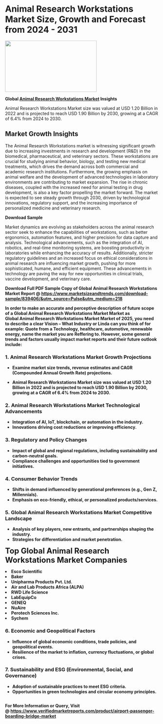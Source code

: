 <H1>Animal Research Workstations Market Size, Growth and Forecast from 2024 - 2031</H1><img class="aligncenter size-medium wp-image-584254" src="https://thirdeyenews.in/wp-content/uploads/2024/09/Global-Market-Research-300x168.jpeg" alt="" width="300" height="168" /><p><strong>Global&nbsp;<a href="https://www.marketsizeandtrends.com/download-sample/839406/&amp;utm_source=Pulse&amp;utm_medium=218">Animal Research Workstations Market</a> Insights</strong></p><p>Animal Research Workstations Market size was valued at USD 1.20 Billion in 2022 and is projected to reach USD 1.90 Billion by 2030, growing at a CAGR of 6.4% from 2024 to 2030.</p><p><h2>Market Growth Insights</h2> <p>The Animal Research Workstations market is witnessing significant growth due to increasing investments in research and development (R&D) in the biomedical, pharmaceutical, and veterinary sectors. These workstations are crucial for studying animal behavior, biology, and testing new medical treatments, which drives the demand across both commercial and academic research institutions. Furthermore, the growing emphasis on animal welfare and the development of advanced technologies in laboratory environments are contributing to market expansion. The rise in chronic diseases, coupled with the increased need for animal testing in drug development, is also a key factor propelling the market forward. The market is expected to see steady growth through 2030, driven by technological innovations, regulatory support, and the increasing importance of personalized medicine and veterinary research.</p> <p><strong>Download Sample</strong></p> <p>Market dynamics are evolving as stakeholders across the animal research sector seek to enhance the capabilities of workstations, such as better ergonomics, automation features, and higher precision for data capture and analysis. Technological advancements, such as the integration of AI, robotics, and real-time monitoring systems, are boosting productivity in laboratories while enhancing the accuracy of results. Additionally, stricter regulatory guidelines and an increased focus on ethical considerations in animal research are influencing market growth, pushing for more sophisticated, humane, and efficient equipment. These advancements in technology are paving the way for new opportunities in clinical trials, vaccine development, and veterinary care.</p> <p><strong></p><p><span class=""><strong>Download Full PDF Sample Copy of Global Animal Research Workstations Market Report</strong> @ <a href="https://www.marketsizeandtrends.com/download-sample/839406/&amp;utm_source=Pulse&amp;utm_medium=218" target="_blank">https://www.marketsizeandtrends.com/download-sample/839406/&amp;utm_source=Pulse&amp;utm_medium=218</a></span></p><p>In order to make an accurate and perceptive description of future scope of a Global&nbsp;Animal Research Workstations Market Market as Global&nbsp;Animal Research Workstations Market Market of 2025, you need to describe a clear Vision &ndash; What Industry or Linda can you think of for example: Quote from a Technology, healthcare, automotive, renewable energy, name the market you are Reffering to. However, some general trends and factors usually impact market reports and their future outlook include:</p><h3>1.&nbsp;<strong>Animal Research Workstations Market Growth Projections</strong></h3><ul><li>Examine market size trends, revenue estimates and CAGR (Compounded Annual Growth Rate) projections.</li><li><p>Animal Research Workstations Market size was valued at USD 1.20 Billion in 2022 and is projected to reach USD 1.90 Billion by 2030, growing at a CAGR of 6.4% from 2024 to 2030.</p></li></ul><h3>2.&nbsp;<strong>Animal Research Workstations Market Technological Advancements</strong></h3><ul><li>Integration of AI, IoT, blockchain, or automation in the industry.</li><li>Innovations driving cost reductions or improving efficiency.</li></ul><h3>3.&nbsp;<strong>Regulatory and Policy Changes</strong></h3><ul><li>Impact of global and regional regulations, including sustainability and carbon-neutral goals.</li><li>Compliance challenges and opportunities tied to government initiatives.</li></ul><h3>4.&nbsp;<strong>Consumer Behavior Trends</strong></h3><ul><li>Shifts in demand influenced by generational preferences (e.g., Gen Z, Millennials).</li><li>Emphasis on eco-friendly, ethical, or personalized products/services.</li></ul><h3>5.&nbsp;<strong>Global Animal Research Workstations Market Competitive Landscape</strong></h3><ul><li>Analysis of key players, new entrants, and partnerships shaping the industry.</li><li>Strategies for differentiation and market penetration.</li></ul><p data-pm-slice="1 1 []"><span style="color: inherit; font-family: inherit; font-size: 25px;">Top Global Animal Research Workstations Market Companies</span></p><div class="" data-test-id=""><p><li>Esco Scientific</li><li> Baker</li><li> Unipharma Products Pvt. Ltd.</li><li> Air and Lab Products Africa (ALPA)</li><li> RWD Life Science</li><li> LabEquipCo</li><li> GENEQ</li><li> NuAire</li><li> Perotech Sciences Inc.</li><li> Sychem</li></p></div><h3>6.&nbsp;<strong>Economic and Geopolitical Factors</strong></h3><ul><li>Influence of global economic conditions, trade policies, and geopolitical events.</li><li>Resilience of the market to inflation, currency fluctuations, or global crises.</li></ul><h3>7.&nbsp;<strong>Sustainability and ESG (Environmental, Social, and Governance)</strong></h3><ul><li>Adoption of sustainable practices to meet ESG criteria.</li><li>Opportunities in green technologies and circular economy principles.</li></ul><h2><strong style="font-size: 14px;">For More Information or Query, Visit @&nbsp;</strong><a style="background-color: #ffffff; font-size: 14px;" href="https://www.marketsizeandtrends.com/report/animal-research-workstations-market/" target="_blank">https://www.verifiedmarketreports.com/product/airport-passenger-boarding-bridge-market</a></h2>
